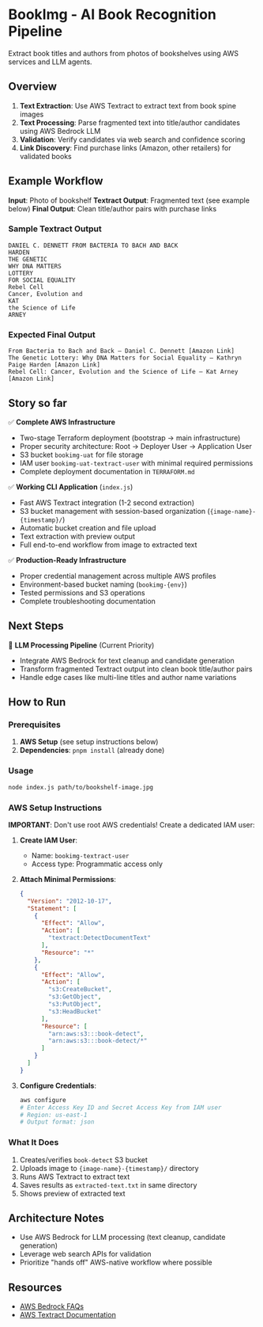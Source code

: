 # BookImg - AI Book Recognition Pipeline

Extract book titles and authors from photos of bookshelves using AWS services and LLM agents.

## Overview
1. **Text Extraction**: Use AWS Textract to extract text from book spine images
2. **Text Processing**: Parse fragmented text into title/author candidates using AWS Bedrock LLM
3. **Validation**: Verify candidates via web search and confidence scoring
4. **Link Discovery**: Find purchase links (Amazon, other retailers) for validated books

## Example Workflow
**Input**: Photo of bookshelf
**Textract Output**: Fragmented text (see example below)
**Final Output**: Clean title/author pairs with purchase links

### Sample Textract Output
```
DANIEL C. DENNETT FROM BACTERIA TO BACH AND BACK
HARDEN
THE GENETIC
WHY DNA MATTERS
LOTTERY
FOR SOCIAL EQUALITY
Rebel Cell
Cancer, Evolution and
KAT
the Science of Life
ARNEY
```

### Expected Final Output
```
From Bacteria to Bach and Back — Daniel C. Dennett [Amazon Link]
The Genetic Lottery: Why DNA Matters for Social Equality — Kathryn Paige Harden [Amazon Link]
Rebel Cell: Cancer, Evolution and the Science of Life — Kat Arney [Amazon Link]
```

## Story so far

✅ **Complete AWS Infrastructure** 
- Two-stage Terraform deployment (bootstrap → main infrastructure)
- Proper security architecture: Root → Deployer User → Application User
- S3 bucket `bookimg-uat` for file storage
- IAM user `bookimg-uat-textract-user` with minimal required permissions
- Complete deployment documentation in `TERRAFORM.md`

✅ **Working CLI Application** (`index.js`)
- Fast AWS Textract integration (1-2 second extraction)
- S3 bucket management with session-based organization (`{image-name}-{timestamp}/`)
- Automatic bucket creation and file upload
- Text extraction with preview output
- Full end-to-end workflow from image to extracted text

✅ **Production-Ready Infrastructure**
- Proper credential management across multiple AWS profiles
- Environment-based bucket naming (`bookimg-{env}`)
- Tested permissions and S3 operations
- Complete troubleshooting documentation

## Next Steps

🔄 **LLM Processing Pipeline** (Current Priority)
- Integrate AWS Bedrock for text cleanup and candidate generation
- Transform fragmented Textract output into clean book title/author pairs
- Handle edge cases like multi-line titles and author name variations

## How to Run

### Prerequisites
1. **AWS Setup** (see setup instructions below)
2. **Dependencies**: `pnpm install` (already done)

### Usage
```bash
node index.js path/to/bookshelf-image.jpg
```

### AWS Setup Instructions

**IMPORTANT**: Don't use root AWS credentials! Create a dedicated IAM user:

1. **Create IAM User**:
   - Name: `bookimg-textract-user`
   - Access type: Programmatic access only

2. **Attach Minimal Permissions**:
   ```json
   {
     "Version": "2012-10-17",
     "Statement": [
       {
         "Effect": "Allow",
         "Action": [
           "textract:DetectDocumentText"
         ],
         "Resource": "*"
       },
       {
         "Effect": "Allow",
         "Action": [
           "s3:CreateBucket",
           "s3:GetObject",
           "s3:PutObject",
           "s3:HeadBucket"
         ],
         "Resource": [
           "arn:aws:s3:::book-detect",
           "arn:aws:s3:::book-detect/*"
         ]
       }
     ]
   }
   ```

3. **Configure Credentials**:
   ```bash
   aws configure
   # Enter Access Key ID and Secret Access Key from IAM user
   # Region: us-east-1
   # Output format: json
   ```

### What It Does
1. Creates/verifies `book-detect` S3 bucket
2. Uploads image to `{image-name}-{timestamp}/` directory
3. Runs AWS Textract to extract text
4. Saves results as `extracted-text.txt` in same directory
5. Shows preview of extracted text

## Architecture Notes

- Use AWS Bedrock for LLM processing (text cleanup, candidate generation)
- Leverage web search APIs for validation
- Prioritize "hands off" AWS-native workflow where possible

## Resources

- [AWS Bedrock FAQs](https://aws.amazon.com/bedrock/faqs/)
- [AWS Textract Documentation](https://docs.aws.amazon.com/textract/latest/dg/what-is.html)
